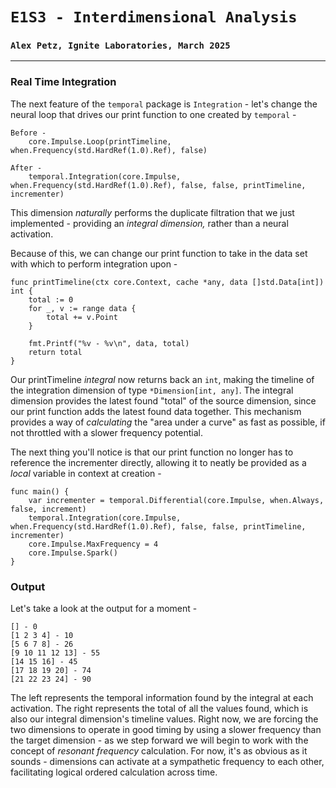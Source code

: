 # `E1S3 - Interdimensional Analysis`
### `Alex Petz, Ignite Laboratories, March 2025`

---

### Real Time Integration
The next feature of the `temporal` package is `Integration` - let's change the neural loop that drives our
print function to one created by `temporal` -

    Before -
	    core.Impulse.Loop(printTimeline, when.Frequency(std.HardRef(1.0).Ref), false)

    After -
	    temporal.Integration(core.Impulse, when.Frequency(std.HardRef(1.0).Ref), false, false, printTimeline, incrementer)

This dimension _naturally_ performs the duplicate filtration that we just implemented - providing an _integral
dimension,_ rather than a neural activation.

Because of this, we can change our print function to take in the data set with which to perform integration upon -

    func printTimeline(ctx core.Context, cache *any, data []std.Data[int]) int {
        total := 0
        for _, v := range data {
            total += v.Point
        }
    
        fmt.Printf("%v - %v\n", data, total)
        return total
    }

Our printTimeline _integral_ now returns back an `int`, making the timeline of the integration dimension of type
`*Dimension[int, any]`.  The integral dimension provides the latest found "total" of the source dimension,
since our print function adds the latest found data together.  This mechanism provides a way of _calculating_
the "area under a curve" as fast as possible, if not throttled with a slower frequency potential.

The next thing you'll notice is that our print function no longer has to reference the incrementer directly,
allowing it to neatly be provided as a _local_ variable in context at creation -

    func main() {
        var incrementer = temporal.Differential(core.Impulse, when.Always, false, increment)
        temporal.Integration(core.Impulse, when.Frequency(std.HardRef(1.0).Ref), false, false, printTimeline, incrementer)
        core.Impulse.MaxFrequency = 4
        core.Impulse.Spark()
    }

### Output
Let's take a look at the output for a moment -

    [] - 0
    [1 2 3 4] - 10
    [5 6 7 8] - 26
    [9 10 11 12 13] - 55
    [14 15 16] - 45
    [17 18 19 20] - 74
    [21 22 23 24] - 90

The left represents the temporal information found by the integral at each activation.  The right represents the
total of all the values found, which is also our integral dimension's timeline values.  Right now, we are
forcing the two dimensions to operate in good timing by using a slower frequency than the target dimension - as
we step forward we will begin to work with the concept of _resonant frequency_ calculation.  For now, it's as
obvious as it sounds - dimensions can activate at a sympathetic frequency to each other, facilitating logical
ordered calculation across time.